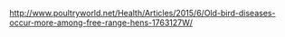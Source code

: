 http://www.poultryworld.net/Health/Articles/2015/6/Old-bird-diseases-occur-more-among-free-range-hens-1763127W/﻿